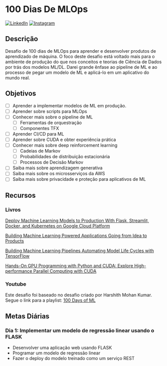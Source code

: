 # 100 Dias De MLOps

[![LinkedIn][linkedin-shield]][linkedin-url]
[![Instagram][instagram-shield]][instagram-url]

<!-- MARKDOWN LINKS & IMAGES -->
[linkedin-shield]: https://img.shields.io/badge/-LinkedIn-black.svg?style=for-the-badge&logo=linkedin&colorB=blue
[linkedin-url]: https://www.linkedin.com/in/fernando-santos-b450b7189/
[instagram-shield]: https://img.shields.io/badge/Instagram-FF0000?style=for-the-badge&logo=instagram&logoColor=white&colorB=purple
[instagram-url]: https://www.instagram.com/fer.filho/

## Descrição ##

Desafio de 100 dias de MLOps para aprender e desenvolver produtos de aprendizado de máquina. O foco deste desafio está voltado mais para o ambiente de produção do que nos conceitos e teorias de Ciência de Dados por trás dos modelos ML/DL. Darei grande ênfase ao pipeline de ML e ao processo de pegar um modelo de ML e aplicá-lo em um aplicativo do mundo real.

## Objetivos ##

- [ ] Aprender a implementar modelos de ML em produção.
- [ ] Aprender sobre scripts para MLOps
- [ ] Conhecer mais sobre o pipeline de ML
    - [ ] Ferramentas de orquestração
    - [ ] Componentes TFX
- [ ] Aprender CI/CD para ML
- [ ] Aprender sobre CUDA e obter experiência prática
- [ ] Conhecer mais sobre deep reinforcement learning
    - [ ] Cadeias de Markov
    - [ ] Probabilidades de distribuição estacionária
    - [ ] Processos de Decisão Markov
- [ ] Saiba mais sobre aprendizagem generativa
- [ ] Saiba mais sobre os microsserviços da AWS
- [ ] Saiba mais sobre privacidade e proteção para aplicativos de ML

## Recursos ##

### Livros ###

[Deploy Machine
Learning Models
to Production
With Flask, Streamlit, Docker, and
Kubernetes on Google Cloud Platform](https://amzn.to/3rdnVzb)

[Building Machine
Learning Powered
Applications
Going from Idea to Products](https://amzn.to/3dVRYbC)

[Building
Machine Learning
Pipelines
Automating Model Life Cycles
with TensorFlow](https://amzn.to/3UQ8ZEq)

[Hands-On GPU Programming with Python and CUDA: Explore High-performance Parallel Computing with CUDA](https://amzn.to/3rfA0DN)

### Youtube ###

Este desafio foi baseado no desafio criado por Harshith Mohan Kumar. Segue o link para a playlist: [100 Days of ML](https://www.youtube.com/playlist?list=PLJC9FdR4qnfiTDFDHAiDsxJwvttoFqGS8)

## Metas Diárias ##

<h3>Dia 1: Implementar um modelo de regressão linear usando o FLASK</h3>
<ul>
	<li>Desenvolver uma aplicação web usando FLASK</li>
	<li>Programar um modelo de regressão linear</li>
	<li>Fazer o deploy do modelo treinado como um serviço REST</li>
</ul>